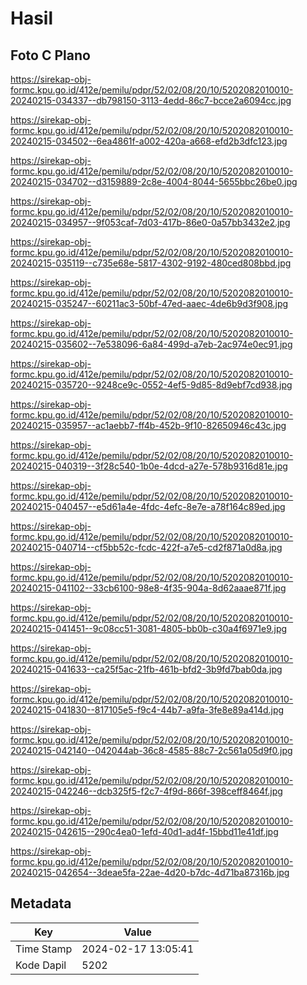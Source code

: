 # Hasil

## Foto C Plano

https://sirekap-obj-formc.kpu.go.id/412e/pemilu/pdpr/52/02/08/20/10/5202082010010-20240215-034337--db798150-3113-4edd-86c7-bcce2a6094cc.jpg

https://sirekap-obj-formc.kpu.go.id/412e/pemilu/pdpr/52/02/08/20/10/5202082010010-20240215-034502--6ea4861f-a002-420a-a668-efd2b3dfc123.jpg

https://sirekap-obj-formc.kpu.go.id/412e/pemilu/pdpr/52/02/08/20/10/5202082010010-20240215-034702--d3159889-2c8e-4004-8044-5655bbc26be0.jpg

https://sirekap-obj-formc.kpu.go.id/412e/pemilu/pdpr/52/02/08/20/10/5202082010010-20240215-034957--9f053caf-7d03-417b-86e0-0a57bb3432e2.jpg

https://sirekap-obj-formc.kpu.go.id/412e/pemilu/pdpr/52/02/08/20/10/5202082010010-20240215-035119--c735e68e-5817-4302-9192-480ced808bbd.jpg

https://sirekap-obj-formc.kpu.go.id/412e/pemilu/pdpr/52/02/08/20/10/5202082010010-20240215-035247--60211ac3-50bf-47ed-aaec-4de6b9d3f908.jpg

https://sirekap-obj-formc.kpu.go.id/412e/pemilu/pdpr/52/02/08/20/10/5202082010010-20240215-035602--7e538096-6a84-499d-a7eb-2ac974e0ec91.jpg

https://sirekap-obj-formc.kpu.go.id/412e/pemilu/pdpr/52/02/08/20/10/5202082010010-20240215-035720--9248ce9c-0552-4ef5-9d85-8d9ebf7cd938.jpg

https://sirekap-obj-formc.kpu.go.id/412e/pemilu/pdpr/52/02/08/20/10/5202082010010-20240215-035957--ac1aebb7-ff4b-452b-9f10-82650946c43c.jpg

https://sirekap-obj-formc.kpu.go.id/412e/pemilu/pdpr/52/02/08/20/10/5202082010010-20240215-040319--3f28c540-1b0e-4dcd-a27e-578b9316d81e.jpg

https://sirekap-obj-formc.kpu.go.id/412e/pemilu/pdpr/52/02/08/20/10/5202082010010-20240215-040457--e5d61a4e-4fdc-4efc-8e7e-a78f164c89ed.jpg

https://sirekap-obj-formc.kpu.go.id/412e/pemilu/pdpr/52/02/08/20/10/5202082010010-20240215-040714--cf5bb52c-fcdc-422f-a7e5-cd2f871a0d8a.jpg

https://sirekap-obj-formc.kpu.go.id/412e/pemilu/pdpr/52/02/08/20/10/5202082010010-20240215-041102--33cb6100-98e8-4f35-904a-8d62aaae871f.jpg

https://sirekap-obj-formc.kpu.go.id/412e/pemilu/pdpr/52/02/08/20/10/5202082010010-20240215-041451--9c08cc51-3081-4805-bb0b-c30a4f6971e9.jpg

https://sirekap-obj-formc.kpu.go.id/412e/pemilu/pdpr/52/02/08/20/10/5202082010010-20240215-041633--ca25f5ac-21fb-461b-bfd2-3b9fd7bab0da.jpg

https://sirekap-obj-formc.kpu.go.id/412e/pemilu/pdpr/52/02/08/20/10/5202082010010-20240215-041830--817105e5-f9c4-44b7-a9fa-3fe8e89a414d.jpg

https://sirekap-obj-formc.kpu.go.id/412e/pemilu/pdpr/52/02/08/20/10/5202082010010-20240215-042140--042044ab-36c8-4585-88c7-2c561a05d9f0.jpg

https://sirekap-obj-formc.kpu.go.id/412e/pemilu/pdpr/52/02/08/20/10/5202082010010-20240215-042246--dcb325f5-f2c7-4f9d-866f-398ceff8464f.jpg

https://sirekap-obj-formc.kpu.go.id/412e/pemilu/pdpr/52/02/08/20/10/5202082010010-20240215-042615--290c4ea0-1efd-40d1-ad4f-15bbd11e41df.jpg

https://sirekap-obj-formc.kpu.go.id/412e/pemilu/pdpr/52/02/08/20/10/5202082010010-20240215-042654--3deae5fa-22ae-4d20-b7dc-4d71ba87316b.jpg


## Metadata

| Key        | Value               |
| ---------- | ------------------- |
| Time Stamp | 2024-02-17 13:05:41 |
| Kode Dapil | 5202                |



